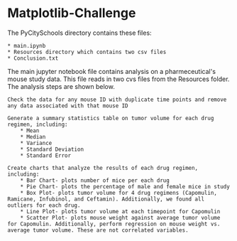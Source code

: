 # Matplotlib-Challenge
The PyCitySchools directory contains these files:

	* main.ipynb	
	* Resources directory which contains two csv files
	* Conclusion.txt

The main jupyter notebook file contains analysis on a pharmeceutical's mouse study data. This file reads in two cvs files from the Resources folder. The analysis steps are shown below.

	Check the data for any mouse ID with duplicate time points and remove any data associated with that mouse ID
 		 		
	Generate a summary statistics table on tumor volume for each drug regimen, including:
		* Mean
		* Median
		* Variance
		* Standard Deviation
		* Standard Error
		
	Create charts that analyze the results of each drug regimen, including:
		* Bar Chart- plots number of mice per each drug
		* Pie Chart- plots the percentage of male and female mice in study
		* Box Plot- plots tumor volume for 4 drug regimens (Capomulin, Ramicane, Infubinol, and Ceftamin). Additionally, we found all outliers for each drug.
		* Line Plot- plots tumor volume at each timepoint for Capomulin
		* Scatter Plot- plots mouse weight against average tumor volume for Capomulin. Additionally, perform regression on mouse weight vs. average tumor volume. These are not correlated variables.